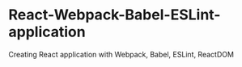 # React-Webpack-Babel-ESLint-application
Creating React application with Webpack, Babel,  ESLint, ReactDOM
